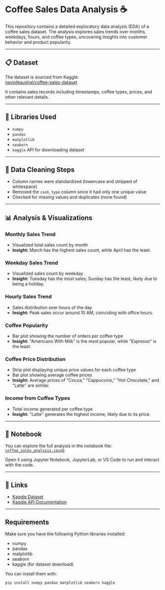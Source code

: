# Coffee Sales Data Analysis ☕

This repository contains a detailed exploratory data analysis (EDA) of a coffee sales dataset. The analysis explores sales trends over months, weekdays, hours, and coffee types, uncovering insights into customer behavior and product popularity.

---

## 📋 Dataset

The dataset is sourced from Kaggle:  
[navjotkaushal/coffee-sales-dataset](https://www.kaggle.com/datasets/navjotkaushal/coffee-sales-dataset)

It contains sales records including timestamps, coffee types, prices, and other relevant details.

---

## 🔧 Libraries Used

- `numpy`  
- `pandas`  
- `matplotlib`  
- `seaborn`  
- `kaggle` API for downloading dataset  

---

## 🧹 Data Cleaning Steps

- Column names were standardized (lowercase and stripped of whitespace)  
- Removed the `cash_type` column since it had only one unique value  
- Checked for missing values and duplicates (none found)  

---

## 📊 Analysis & Visualizations

### Monthly Sales Trend
- Visualized total sales count by month  
- **Insight:** March has the highest sales count, while April has the least.

### Weekday Sales Trend
- Visualized sales count by weekday  
- **Insight:** Tuesday has the most sales; Sunday has the least, likely due to being a holiday.

### Hourly Sales Trend
- Sales distribution over hours of the day  
- **Insight:** Peak sales occur around 10 AM, coinciding with office hours.

### Coffee Popularity
- Bar plot showing the number of orders per coffee type  
- **Insight:** "Americano With Milk" is the most popular, while "Espresso" is the least.

### Coffee Price Distribution
- Strip plot displaying unique price values for each coffee type  
- Bar plot showing average coffee prices  
- **Insight:** Average prices of "Cocoa," "Cappuccino," "Hot Chocolate," and "Latte" are similar.

### Income from Coffee Types
- Total income generated per coffee type  
- **Insight:** "Latte" generates the highest income, likely due to its price.

---

## 📓 Notebook

You can explore the full analysis in the notebook file:  
[`coffee_sales_analysis.ipynb`](./coffee_sales_analysis.ipynb)  

Open it using Jupyter Notebook, JupyterLab, or VS Code to run and interact with the code.

---

## 🔗 Links

- [Kaggle Dataset](https://www.kaggle.com/datasets/navjotkaushal/coffee-sales-dataset)  
- [Kaggle API Documentation](https://www.kaggle.com/docs/api)

---

## Requirements

Make sure you have the following Python libraries installed:

- numpy  
- pandas  
- matplotlib  
- seaborn  
- kaggle (for dataset download)

You can install them with:

```bash
pip install numpy pandas matplotlib seaborn kaggle
